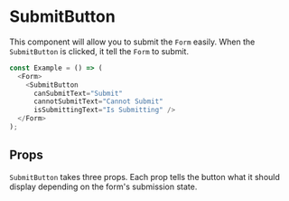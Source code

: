 # SubmitButton

This component will allow you to submit the `Form` easily.
When the `SubmitButton` is clicked, it tell the `Form` to submit.

```javascript
const Example = () => (
  <Form>
    <SubmitButton
      canSubmitText="Submit"
      cannotSubmitText="Cannot Submit"
      isSubmittingText="Is Submitting" />
  </Form>
);
```

## Props
`SubmitButton` takes three props.
Each prop tells the button what it should display depending on the form's submission state.
